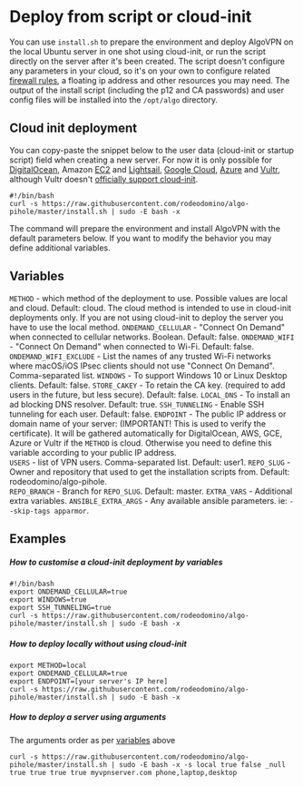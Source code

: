 # Deploy from script or cloud-init

You can use `install.sh` to prepare the environment and deploy AlgoVPN on the local Ubuntu server in one shot using cloud-init, or run the script directly on the server after it's been created. The script doesn't configure any parameters in your cloud, so it's on your own to configure related [firewall rules](/docs/firewalls.md), a floating ip address and other resources you may need. The output of the install script (including the p12 and CA passwords) and user config files will be installed into the `/opt/algo` directory.

## Cloud init deployment

You can copy-paste the snippet below to the user data (cloud-init or startup script) field when creating a new server. For now it is only possible for [DigitalOcean](https://www.digitalocean.com/docs/droplets/resources/metadata/), Amazon [EC2](https://docs.aws.amazon.com/AWSEC2/latest/UserGuide/user-data.html) and [Lightsail](https://lightsail.aws.amazon.com/ls/docs/en/articles/lightsail-how-to-configure-server-additional-data-shell-script), [Google Cloud](https://cloud.google.com/compute/docs/startupscript), [Azure](https://docs.microsoft.com/en-us/azure/virtual-machines/linux/using-cloud-init) and [Vultr](https://my.vultr.com/startup/), although Vultr doesn't [officially support cloud-init](https://www.vultr.com/docs/getting-started-with-cloud-init).

```
#!/bin/bash
curl -s https://raw.githubusercontent.com/rodeodomino/algo-pihole/master/install.sh | sudo -E bash -x
```
The command will prepare the environment and install AlgoVPN with the default parameters below. If you want to modify the behavior you may define additional variables.

## Variables

`METHOD` -  which method of the deployment to use. Possible values are local and cloud. Default: cloud. The cloud method is intended to use in cloud-init deployments only. If you are not using cloud-init to deploy the server you have to use the local method.
`ONDEMAND_CELLULAR` - "Connect On Demand" when connected to cellular networks. Boolean. Default: false.
`ONDEMAND_WIFI` - "Connect On Demand" when connected to Wi-Fi. Default: false.
`ONDEMAND_WIFI_EXCLUDE` - List the names of any trusted Wi-Fi networks where macOS/iOS IPsec clients should not use "Connect On Demand". Comma-separated list.
`WINDOWS` - To support Windows 10 or Linux Desktop clients. Default: false.
`STORE_CAKEY` - To retain the CA key. (required to add users in the future, but less secure). Default: false.
`LOCAL_DNS` - To install an ad blocking DNS resolver. Default: true.
`SSH_TUNNELING` -  Enable SSH tunneling for each user. Default: false.
`ENDPOINT` - The public IP address or domain name of your server: (IMPORTANT! This is used to verify the certificate). It will be gathered automatically for DigitalOcean, AWS, GCE, Azure or Vultr if the `METHOD` is cloud. Otherwise you need to define this variable according to your public IP address.  
`USERS` - list of VPN users. Comma-separated list. Default: user1.
`REPO_SLUG` - Owner and repository that used to get the installation scripts from. Default: rodeodomino/algo-pihole.   
`REPO_BRANCH` - Branch for `REPO_SLUG`. Default: master.
`EXTRA_VARS` - Additional extra variables.
`ANSIBLE_EXTRA_ARGS` - Any available ansible parameters. ie: `--skip-tags apparmor`.

## Examples

##### How to customise a cloud-init deployment by variables

```
#!/bin/bash
export ONDEMAND_CELLULAR=true
export WINDOWS=true
export SSH_TUNNELING=true
curl -s https://raw.githubusercontent.com/rodeodomino/algo-pihole/master/install.sh | sudo -E bash -x
```

##### How to deploy locally without using cloud-init

```
export METHOD=local
export ONDEMAND_CELLULAR=true
export ENDPOINT=[your server's IP here]
curl -s https://raw.githubusercontent.com/rodeodomino/algo-pihole/master/install.sh | sudo -E bash -x
```

##### How to deploy a server using arguments

The arguments order as per [variables](#variables) above

```
curl -s https://raw.githubusercontent.com/rodeodomino/algo-pihole/master/install.sh | sudo -E bash -x -s local true false _null true true true true myvpnserver.com phone,laptop,desktop
```
